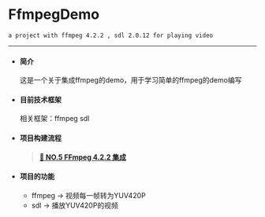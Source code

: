 # FfmpegDemo


    a project with ffmpeg 4.2.2 , sdl 2.0.12 for playing video


-------

* #### 简介
    这是一个关于集成ffmpeg的demo，用于学习简单的ffmpeg的demo编写

* #### 目前技术框架
    相关框架：ffmpeg sdl

* #### 项目构建流程

    >**[🔗 NO.5 FFmpeg 4.2.2 集成](https://blog.csdn.net/qq_38315348/article/details/105487438)**

* #### 项目的功能

    * ffmpeg -> 视频每一帧转为YUV420P
    * sdl -> 播放YUV420P的视频
